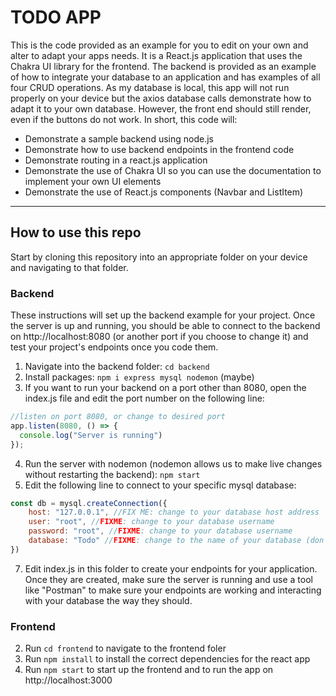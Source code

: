 # TODO APP
This is the code provided as an example for you to edit on your own and alter to adapt your apps needs.  It is a React.js application that uses the Chakra UI library for the frontend.  The backend is provided as an example of how to integrate your database to an application and has examples of all four CRUD operations.  As my database is local, this app will not run properly on your device but the axios database calls demonstrate how to adapt it to your own database.  However, the front end should still render, even if the buttons do not work.  In short, this code will:
- Demonstrate a sample backend using node.js
- Demonstrate how to use backend endpoints in the frontend code
- Demonstrate routing in a react.js application
- Demonstrate the use of Chakra UI so you can use the documentation to implement your own UI elements
- Demonstrate the use of React.js components (Navbar and ListItem)

---

## How to use this repo

Start by cloning this repository into an appropriate folder on your device and navigating to that folder.

### Backend

These instructions will set up the backend example for your project.  Once the server is up and running, you should be able to connect to the backend on http://localhost:8080 (or another port if you choose to change it) and test your project's endpoints once you code them.

1. Navigate into the backend folder: ```cd backend```
2. Install packages: ```npm i express mysql nodemon``` (maybe)
3. If you want to run your backend on a port other than 8080, open the index.js file and edit the port number on the following line: 
``` javascript
//listen on port 8080, or change to desired port
app.listen(8080, () => {
  console.log("Server is running")
});
```
4. Run the server with nodemon (nodemon allows us to make live changes without restarting the backend): ```npm start```
5. Edit the following line to connect to your specific mysql database:
``` javascript
const db = mysql.createConnection({
    host: "127.0.0.1", //FIX ME: change to your database host address
    user: "root", //FIXME: change to your database username
    password: "root", //FIXME: change to your database username
    database: "Todo" //FIXME: change to the name of your database (don't confuse the name of the db with the name of your schema)
})
```
7. Edit index.js in this folder to create your endpoints for your application.  Once they are created, make sure the server is running and use a tool like "Postman" to make sure your endpoints are working and interacting with your database the way they should.


### Frontend
2. Run ```cd frontend``` to navigate to the frontend foler
3. Run ```npm install``` to install the correct dependencies for the react app
4. Run ```npm start``` to start up the frontend and to run the app on http://localhost:3000
